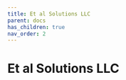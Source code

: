 ```yaml
---
title: Et al Solutions LLC
parent: docs
has_children: true
nav_order: 2
---
```


# Et al Solutions LLC
